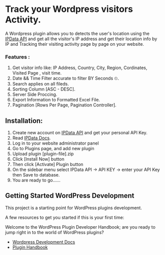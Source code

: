 # Track your Wordpress visitors Activity.

A Wordpress plugin allows you to detects the user's location using the [IPData API](https://ipdata.co) and get all the visitor's IP address and get their location info by IP
and Tracking their visiting activity page by page on your website.

### Features :
1. Get visitor info like: IP Address, Country, City, Region, Cordinates, Visited Page , visit time.<br />
2. Date && Time Filter accurate to filter BY Seconds ⏲.
3. Search applies on all fileds.
4. Sorting Column [ASC - DESC].
5. Server Side Proccing.
6. Export Information to Formatted Excel File.
7. Pagination [Rows Per Page, Pagination Controller].

## Installation:
1. Create new account on [IPData API](https://ipdata.co) and get your personal API Key.
2. Read [IPData Docs](https://docs.ipdata.co).
3. Log in to your website administrator panel
4. Go to Plugins page, and add new plugin
5. Upload plugin [plugin-file].zip
6. Click [Install Now] button
7. Then click [Activate] Plugin button
8. On the sidebar menu select IPData API -> API KEY ->  enter your API Key then Save to database.
9. You are ready to go......


## Getting Started WordPress Development

This project is a starting point for WordPress plugins development.

A few resources to get you started if this is your first time:

Welcome to the WordPress Plugin Developer Handbook; are you ready to jump right in to the world of WordPress plugins?

- [Wordpress Development Docs](https://developer.wordpress.org/)
- [Plugin Handbook](https://developer.wordpress.org/plugins/)


 

